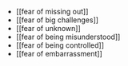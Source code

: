 - [[fear of missing out]]
- [[fear of big challenges]]
- [[fear of unknown]]
- [[fear of being misunderstood]]
- [[fear of being controlled]]
- [[fear of embarrassment]]
